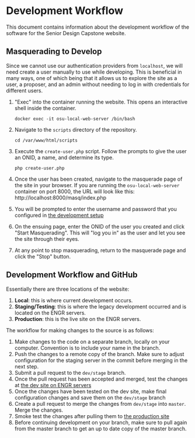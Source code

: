 # Development Workflow
This document contains information about the development workflow of the software for the Senior Design Capstone
website.

## Masquerading to Develop
Since we cannot use our authentication providers from `localhost`, we will need create a user manually to use while
developing. This is beneficial in many ways, one of which being that it allows us to explore the site as a user, a
proposer, and an admin without needing to log in with credentials for different users.

1. "Exec" into the container running the website. This opens an interactive shell inside the container.

       docker exec -it osu-local-web-server /bin/bash

1. Navigate to the `scripts` directory of the repository.

       cd /var/www/html/scripts

1. Execute the `create-user.php` script. Follow the prompts to give the user an ONID, a name, and determine its type.

       php create-user.php

1. Once the user has been created, navigate to the masquerade page of the site in your browser. If you are running the
   `osu-local-web-server` container on port 8000, the URL will look like this: http://localhost:8000/masq/index.php

1. You will be prompted to enter the username and password that you configured in 
   [the development setup](./dev-setup.md)

1. On the ensuing page, enter the ONID of the user you created and click "Start Masquerading". This will "log you in"
   as the user and let you see the site through their eyes.

1. At any point to stop masquerading, return to the masquerade page and click the "Stop" button.


## Development Workflow and GitHub
Essentially there are three locations of the website:

1. **Local**: this is where current development occurs.
1. **Staging/Testing**: this is where the legacy development occurred and is located on the ENGR servers.
1. **Production**: this is the live site on the ENGR servers.

The workflow for making changes to the source is as follows:

1. Make changes to the code on a separate branch, locally on your computer. Convention is to include your name in the
   branch.
1. Push the changes to a remote copy of the branch. Make sure to adjust configuration for the staging server in the 
   commit before merging in the next step.
1. Submit a pull request to the `dev/stage` branch.
1. Once the pull request has been accepted and merged, test the changes at 
   [the dev site on ENGR servers](http://eecs.oregonstate.edu/education/capstone/newcapstone/)
1. Once the changes have been tested on the dev site, make final configuration changes and save them on the 
   `dev/stage` branch
1. Create a pull request to merge the changes from `dev/stage` into `master`. Merge the changes.
1. Smoke test the changes after pulling them to [the production site](http://eecs.oregonstate.edu/capstone/submission/)
1. Before continuing development on your branch, make sure to pull again from the master branch to get an up to date
   copy of the master branch.